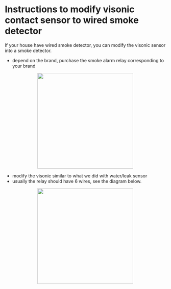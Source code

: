 # Instructions to modify visonic contact sensor to wired smoke detector

If your house have wired smoke detector, you can modify the visonic sensor into a smoke detector. 
  - depend on the brand, purchase the smoke alarm relay corresponding to your brand
  
  <p align="center">
    <img src = "https://github.com/pakmanwg/smartthings-visonic-sensor/blob/master/rm4-relay.jpg" width=300 hspace=10/>
  </p>  
  
  - modify the visonic similar to what we did with water/leak sensor
  - usually the relay should have 6 wires, see the diagram below.
  
  <p align="center">
    <img src = "https://github.com/pakmanwg/smartthings-visonic-sensor/blob/master/firex-501-diagram2-large.jpg" width=300 hspace=10/>
  </p>  
  
